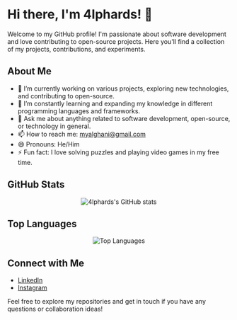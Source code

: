 # Hi there, I'm 4lphards! 👋

Welcome to my GitHub profile! I'm passionate about software development and love contributing to open-source projects. Here you'll find a collection of my projects, contributions, and experiments.

## About Me

- 🔭 I’m currently working on various projects, exploring new technologies, and contributing to open-source.
- 🌱 I’m constantly learning and expanding my knowledge in different programming languages and frameworks.
- 💬 Ask me about anything related to software development, open-source, or technology in general.
- 📫 How to reach me: myalghani@gmail.com
- 😄 Pronouns: He/Him
- ⚡ Fun fact: I love solving puzzles and playing video games in my free time.

## GitHub Stats

<div align="center">
  
![4lphards's GitHub stats](https://github-readme-stats.vercel.app/api?username=4lphards&show_icons=true&theme=dark)
  
</div>

## Top Languages

<div align="center">
  
![Top Languages](https://github-readme-stats.vercel.app/api/top-langs/?username=4lphards&layout=compact&theme=dark)
  
</div>

## Connect with Me

- [LinkedIn](https://www.linkedin.com/in/maulana-yusuf-8a964431b)
- [Instagram](https://www.instagram.com/madegarsc?igsh=MWpybmRkc3d1ZWYycg==)

Feel free to explore my repositories and get in touch if you have any questions or collaboration ideas!
